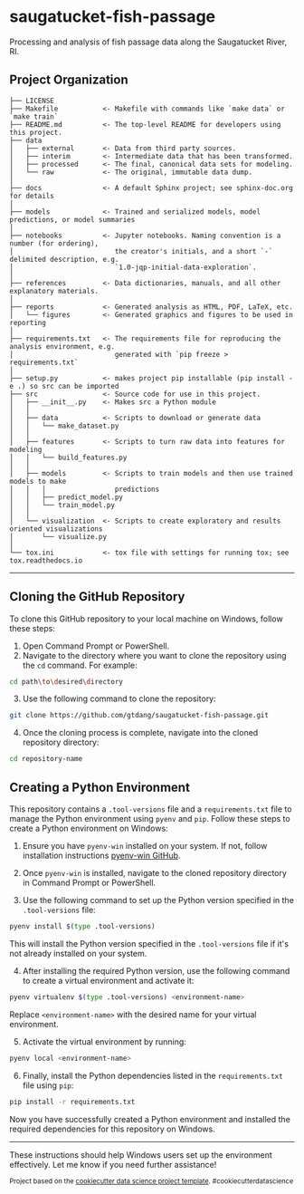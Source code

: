 saugatucket-fish-passage
==============================

Processing and analysis of fish passage data along the Saugatucket River, RI.

Project Organization
------------

    ├── LICENSE
    ├── Makefile           <- Makefile with commands like `make data` or `make train`
    ├── README.md          <- The top-level README for developers using this project.
    ├── data
    │   ├── external       <- Data from third party sources.
    │   ├── interim        <- Intermediate data that has been transformed.
    │   ├── processed      <- The final, canonical data sets for modeling.
    │   └── raw            <- The original, immutable data dump.
    │
    ├── docs               <- A default Sphinx project; see sphinx-doc.org for details
    │
    ├── models             <- Trained and serialized models, model predictions, or model summaries
    │
    ├── notebooks          <- Jupyter notebooks. Naming convention is a number (for ordering),
    │                         the creator's initials, and a short `-` delimited description, e.g.
    │                         `1.0-jqp-initial-data-exploration`.
    │
    ├── references         <- Data dictionaries, manuals, and all other explanatory materials.
    │
    ├── reports            <- Generated analysis as HTML, PDF, LaTeX, etc.
    │   └── figures        <- Generated graphics and figures to be used in reporting
    │
    ├── requirements.txt   <- The requirements file for reproducing the analysis environment, e.g.
    │                         generated with `pip freeze > requirements.txt`
    │
    ├── setup.py           <- makes project pip installable (pip install -e .) so src can be imported
    ├── src                <- Source code for use in this project.
    │   ├── __init__.py    <- Makes src a Python module
    │   │
    │   ├── data           <- Scripts to download or generate data
    │   │   └── make_dataset.py
    │   │
    │   ├── features       <- Scripts to turn raw data into features for modeling
    │   │   └── build_features.py
    │   │
    │   ├── models         <- Scripts to train models and then use trained models to make
    │   │   │                 predictions
    │   │   ├── predict_model.py
    │   │   └── train_model.py
    │   │
    │   └── visualization  <- Scripts to create exploratory and results oriented visualizations
    │       └── visualize.py
    │
    └── tox.ini            <- tox file with settings for running tox; see tox.readthedocs.io


--------


## Cloning the GitHub Repository

To clone this GitHub repository to your local machine on Windows, follow these steps:

1. Open Command Prompt or PowerShell.
2. Navigate to the directory where you want to clone the repository using the `cd` command. For example:

```bash
cd path\to\desired\directory
```

3. Use the following command to clone the repository:

```bash
git clone https://github.com/gtdang/saugatucket-fish-passage.git
```

4. Once the cloning process is complete, navigate into the cloned repository directory:

```bash
cd repository-name
```

## Creating a Python Environment

This repository contains a `.tool-versions` file and a `requirements.txt` file to manage the Python environment using `pyenv` and `pip`. Follow these steps to create a Python environment on Windows:

1. Ensure you have `pyenv-win` installed on your system. If not, follow installation instructions [pyenv-win GitHub](https://github.com/pyenv-win/pyenv-win?tab=readme-ov-file#installation).

2. Once `pyenv-win` is installed, navigate to the cloned repository directory in Command Prompt or PowerShell.

3. Use the following command to set up the Python version specified in the `.tool-versions` file:

```bash
pyenv install $(type .tool-versions)
```

This will install the Python version specified in the `.tool-versions` file if it's not already installed on your system.

4. After installing the required Python version, use the following command to create a virtual environment and activate it:

```bash
pyenv virtualenv $(type .tool-versions) <environment-name>
```

Replace `<environment-name>` with the desired name for your virtual environment.

5. Activate the virtual environment by running:

```bash
pyenv local <environment-name>
```

6. Finally, install the Python dependencies listed in the `requirements.txt` file using `pip`:

```bash
pip install -r requirements.txt
```

Now you have successfully created a Python environment and installed the required dependencies for this repository on Windows.

---

These instructions should help Windows users set up the environment effectively. Let me know if you need further assistance!


<p><small>Project based on the <a target="_blank" href="https://drivendata.github.io/cookiecutter-data-science/">cookiecutter data science project template</a>. #cookiecutterdatascience</small></p>
